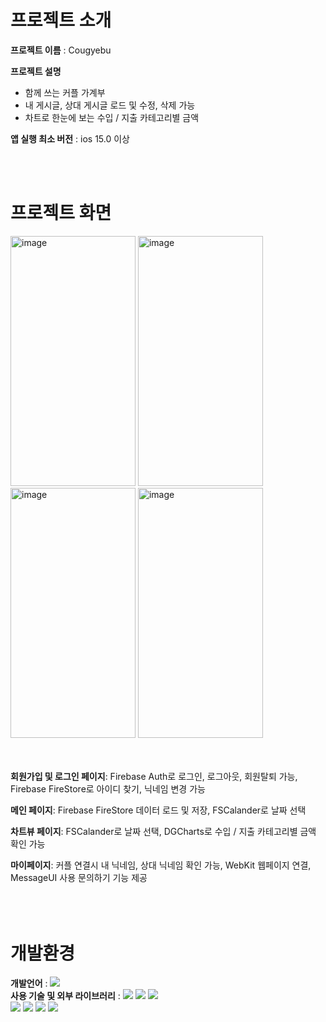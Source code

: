 # 프로젝트 소개
**프로젝트 이름** : Cougyebu

**프로젝트 설명**  
* 함께 쓰는 커플 가계부
* 내 게시글, 상대 게시글 로드 및 수정, 삭제 가능
* 차트로 한눈에 보는 수입 / 지출 카테고리별 금액


**앱 실행 최소 버전** : ios 15.0 이상

<br/><br/>

# 프로젝트 화면
<img width="200" height ="400" alt="image" src="https://github.com/Leehan-sol/Cougyebu/assets/139109343/dfa162ff-f612-455f-b39a-90947233ec03">
<img width="200" height ="400" alt="image" src="https://github.com/Leehan-sol/Cougyebu/assets/139109343/fcf53b57-7cfc-4038-83df-26d832ad2551">
<img width="200" height ="400" alt="image" src="https://github.com/Leehan-sol/Cougyebu/assets/139109343/1589b42d-3b75-433e-a51e-6de03f1c2b5d">
<img width="200" height ="400" alt="image" src="https://github.com/Leehan-sol/Cougyebu/assets/139109343/823a706f-d70c-4c09-9ea7-e63df859509c">
<br/><br/><br/>

**회원가입 및 로그인 페이지**: Firebase Auth로 로그인, 로그아웃, 회원탈퇴 가능, Firebase FireStore로 아이디 찾기, 닉네임 변경 가능 <br/>

**메인 페이지**: Firebase FireStore 데이터 로드 및 저장, FSCalander로 날짜 선택 <br/>

**차트뷰 페이지**: FSCalander로 날짜 선택, DGCharts로 수입 / 지출 카테고리별 금액 확인 가능 <br/>

**마이페이지**: 커플 연결시 내 닉네임, 상대 닉네임 확인 가능, WebKit 웹페이지 연결, MessageUI 사용 문의하기 기능 제공 <br/>
<br/><br/><br/>

# 개발환경
**개발언어** : <img src="https://img.shields.io/badge/Swift-F05138?style=for-the-badge&logo=Swift&logoColor=white"> <br/>
**사용 기술 및 외부 라이브러리** : <img src="https://img.shields.io/badge/Snapkit-CCFFE5?style=for-the-badge&logo=Snapkit&logoColor=white"> 
<img src="https://img.shields.io/badge/Firebase-FFCA28?style=for-the-badge&logo=Firebase&logoColor=white"> 
<img src="https://img.shields.io/badge/SwiftSMTP-8C4FFF?style=for-the-badge&logo=SwiftSMTP&logoColor=white"><br/> 
<img src="https://img.shields.io/badge/NVActivityIndicatorView-E40046?style=for-the-badge&logo=NVActivityIndicatorView&logoColor=white">
<img src="https://img.shields.io/badge/FSCalander-4285F4?style=for-the-badge&logo=Google Calander&logoColor=white"> 
<img src="https://img.shields.io/badge/DGCharts-FF6384?style=for-the-badge&logo=Chart.js&logoColor=white">
<img src="https://img.shields.io/badge/Webkit-7DA0D0?style=for-the-badge&logo=webmin&logoColor=white">


